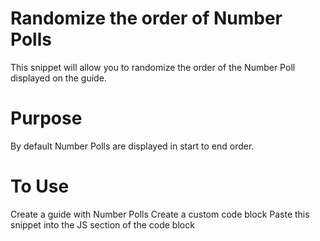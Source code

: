 # Randomize the order of Number Polls
This snippet will allow you to randomize the order of the Number Poll displayed on the guide.

# Purpose
By default Number Polls are displayed in start to end order.

# To Use
Create a guide with Number Polls
Create a custom code block
Paste this snippet into the JS section of the code block